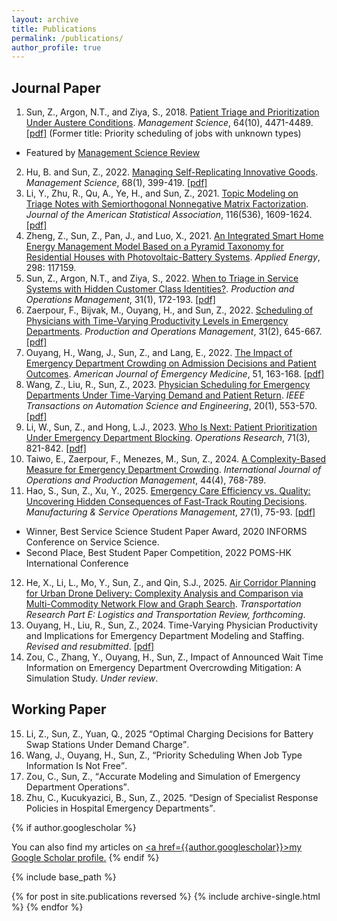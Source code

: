 ```yaml
---
layout: archive
title: Publications
permalink: /publications/
author_profile: true
---
```


## Journal Paper

1. Sun, Z., Argon, N.T., and Ziya, S., 2018. [Patient Triage and Prioritization Under Austere Conditions](https://doi.org/10.1287/mnsc.2017.2855). _Management Science_, 64(10), 4471-4489. [\[pdf\]](/files/Sun-Argon-Ziya_Final.pdf) (Former title: Priority scheduling of jobs with unknown types)
  * Featured by <a href="https://www.informs.org/Blogs/ManSci-Blogs/Management-Science-Review/Patient-Triage-and-Prioritization-Under-Austere-Conditions" style="color: inherit;">Management Science Review</a>
2. Hu, B. and Sun, Z., 2022. [Managing Self-Replicating Innovative Goods](https://doi.org/10.1287/mnsc.2020.3936). _Management Science_, 68(1), 399-419. [\[pdf\]](/files/MS-replication-final.pdf)
3. Li, Y., Zhu, R., Qu, A., Ye, H., and Sun, Z., 2021. [Topic Modeling on Triage Notes with Semiorthogonal Nonnegative Matrix Factorization](https://doi.org/10.1080/01621459.2020.1862667). _Journal of the American Statistical Association_, 116(536), 1609-1624. [\[pdf\]](/files/JASA_Triage_Notes.pdf)
4. Zheng, Z., Sun, Z., Pan, J., and Luo, X., 2021. [An Integrated Smart Home Energy Management Model Based on a Pyramid Taxonomy for Residential Houses with Photovoltaic-Battery Systems](https://doi.org/10.1016/j.apenergy.2021.117159). _Applied Energy_, 298: 117159.
5. Sun, Z., Argon, N.T., and Ziya, S., 2022. [When to Triage in Service Systems with Hidden Customer Class Identities?](https://doi.org/10.1111/poms.13494). _Production and Operations Management_, 31(1), 172-193. [\[pdf\]](/files/Sun-Argon-Ziya-Arrival-POM.pdf)
6. Zaerpour, F., Bijvak, M., Ouyang, H., and Sun, Z., 2022. [Scheduling of Physicians with Time-Varying Productivity Levels in Emergency Departments](https://doi.org/10.1111/poms.13571). _Production and Operations Management_, 31(2), 645-667. [\[pdf\]](/files/Physician_Rostering_POM.pdf)
7. Ouyang, H., Wang, J., Sun, Z., and Lang, E., 2022. [The Impact of Emergency Department Crowding on Admission Decisions and Patient Outcomes](https://doi.org/10.1016/j.ajem.2021.10.049). _American Journal of Emergency Medicine_, 51, 163-168. [\[pdf\]](/files/ED_crowding_impact.pdf)
8. Wang, Z., Liu, R., Sun, Z., 2023. [Physician Scheduling for Emergency Departments Under Time-Varying Demand and Patient Return](https://doi.org/10.1109/TASE.2022.3163259). _IEEE Transactions on Automation Science and Engineering_, 20(1), 553-570. [\[pdf\]](/files/Physician_Scheduling_with_Patient_Return.pdf)
9.  Li, W., Sun, Z., and Hong, L.J., 2023. [Who Is Next: Patient Prioritization Under Emergency Department Blocking](https://doi.org/10.1287/opre.2021.2187). _Operations Research_, 71(3), 821-842. [\[pdf\]](/files/Waiting_Time_Puzzle_final.pdf)
10. Taiwo, E., Zaerpour, F., Menezes, M., Sun, Z., 2024. [A Complexity-Based Measure for Emergency Department Crowding](https://doi.org/10.1108/IJOPM-12-2022-0792). _International Journal of Operations and Production Management_, 44(4), 768-789.
11. Hao, S., Sun, Z., Xu, Y., 2025. [Emergency Care Efficiency vs. Quality: Uncovering Hidden Consequences of Fast-Track Routing Decisions](https://pubsonline.informs.org/doi/abs/10.1287/msom.2022.0440). _Manufacturing & Service Operations Management_, 27(1), 75-93. [\[pdf\]](/files/FT_routing_final.pdf)
  * Winner, Best Service Science Student Paper Award, 2020 INFORMS Conference on Service Science.
  * Second Place, Best Student Paper Competition, 2022 POMS-HK International Conference
12. He, X., Li, L., Mo, Y., Sun, Z., and Qin, S.J., 2025. [Air Corridor Planning for Urban Drone Delivery: Complexity Analysis and Comparison via Multi-Commodity Network Flow and Graph Search](https://doi.org/10.1016/j.tre.2024.103859). _Transportation Research Part E: Logistics and Transportation Review, forthcoming_.
13. Ouyang, H., Liu, R., Sun, Z., 2024. Time-Varying Physician Productivity and Implications for Emergency Department Modeling and Staffing. _Revised and resubmitted_. [\[pdf\]](https://zhanksun.github.io/files/ED_Modeling_PPH.pdf)
14. Zou, C., Zhang, Y., Ouyang, H., Sun, Z., Impact of Announced Wait Time Information on Emergency Department Overcrowding Mitigation: A Simulation Study. _Under review_.

## Working Paper

<ol start="15">
    <li> Li, Z., Sun, Z., Yuan, Q., 2025 <q>Optimal Charging Decisions for Battery Swap Stations Under Demand Charge</q>. </li>
    <li> Wang, J., Ouyang, H., Sun, Z., <q>Priority Scheduling When Job Type Information Is Not Free</q>. </li>
    <li> Zou, C., Sun, Z., <q>Accurate Modeling and Simulation of Emergency Department Operations</q>. </li>
    <li> Zhu, C., Kucukyazici, B., Sun, Z., 2025. <q>Design of Specialist Response Policies in Hospital Emergency Departments</q>. </li>
</ol>


<!--
<li> Zou, C., Zhang, Y., Ouyang, H., Sun, Z., <q>Impact of Announced Wait Time Information on Emergency Department Overcrowding Mitigation: A Simulation Study</q>. </li>
[\[pdf\]](/files/ED_Modeling_PPH.pdf)
<a href="https://zhanksun.github.io/files/ED_Modeling_PPH.pdf" style="color: inherit; text-decoration: underline;text-decoration-color:initial;">[pdf]</a>
1.  Michele Foster, Zhankun Sun, Dongmei Wang, Grant Innes, Laurie-Ann Baker, Andrew McRae, Eddy Lang, <q>Optimal Shift Duration for Emergency Physician Efficiency, Effectiveness and Safety: A Comparison of 6, 7, and 8-hour Shifts</q>. _Canadian Journal of Emergency Medicine_. P209, 2015. [\[Abstract\]](https://nbtrauma.ca/wp-content/uploads/2020/10/Phelna-et-al-2015.pdf) [\[pdf\]](/files/optimal-shift-duration-for-em-physician-efficiency-foster-abstract-2015.pdf)

## Conference Paper
<ol start="15">
    <li> Michele Foster, Zhankun Sun, Dongmei Wang, Grant Innes, Laurie-Ann Baker, Andrew McRae, Eddy Lang, <q>Optimal Shift Duration for Emergency Physician Efficiency, Effectiveness and Safety: A Comparison of 6, 7, and 8-hour Shifts</q>. <i>Canadian Journal of Emergency Medicine</i>. P209, 2015. <a href="https://nbtrauma.ca/wp-content/uploads/2020/10/Phelna-et-al-2015.pdf" style="color: inherit; text-decoration: underline;text-decoration-color:initial;">[Abstract]</a></li>
</ol>
-->

{% if author.googlescholar %}
<!---
6. Huiyin Ouyang, **Zhankun Sun**, Junyang Wang, <q>Impact of Classification Accuracy for Scheduling Jobs with Unknown Types in Service Systems</q>. _Working paper_.
## Working in Progress
* Huiyin Ouyang, **Zhankun Sun**, <q>On Scheduling a Two-Class Queue with Concave Waiting Cost</q>. _Working paper_.
* <q>Allocation of Intensive Care Unit Beds with Patient Abandonment and Readmission</q>, with H. Ouyang.
* <q>Admission Control under Imperfect Customer Information</q>, with H. Ouyang.
* <q>Mining Triage Notes to Predict Hospital Admissions from Emergency Departments</q>, with H. Ye, et al.

--->
  You can also find my articles on <u><a href=</q>{{author.googlescholar}}</q>>my Google Scholar profile</a>.</u>
{% endif %}

{% include base_path %}

{% for post in site.publications reversed %}
  {% include archive-single.html %}
{% endfor %}
